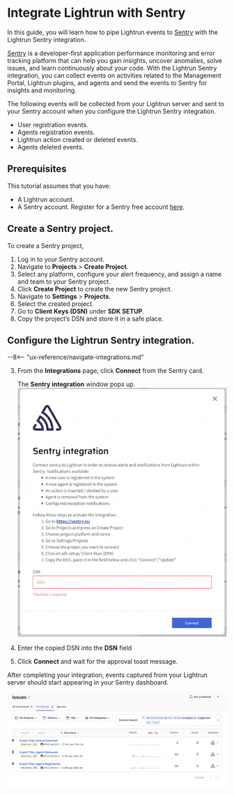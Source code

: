 # Integrate Lightrun with Sentry

In this guide, you will learn how to pipe Lightrun events to [Sentry](https://sentry.io/) with the Lightrun Sentry integration.

[Sentry](https://sentry.io/) is a developer-first application performance monitoring and error tracking platform that can help you gain insights, uncover anomalies, solve issues, and learn continuously about your code. With the Lightrun Sentry integration, you can collect events on activities related to the Management Portal, Lightrun plugins, and agents and send the events to Sentry for insights and monitoring.

The following events will be collected from your Lightrun server and sent to your Sentry account when you configure the Lightrun Sentry integration.

- User registration events.
- Agents registration events.
- Lightrun action created or deleted events.
- Agents deleted events.

## Prerequisites

This tutorial assumes that you have:

- A Lightrun account.
- A Sentry account. Register for a Sentry free account [here](https://sentry.io/signup/).

## Create a Sentry project.

To create a Sentry project,

1. Log in to your Sentry account. 
2. Navigate to **Projects** > **Create Project**.
3. Select any platform, configure your alert frequency, and assign a name and team to your Sentry project. 
4. Click **Create Project** to create the new Sentry project.
5. Navigate to **Settings** > **Projects**.
6. Select the created project. 
7. Go to **Client Keys (DSN)** under **SDK SETUP**.
8. Copy the project’s DSN and store it in a safe place.


## Configure the Lightrun Sentry integration.

--8<-- "ux-reference/navigate-integrations.md"

3. From the **Integrations** page, click **Connect** from the Sentry card.

	The **Sentry integration** window pops up.
	![Sentry integration --third](../assets/images/sentry-integration.png)

4. Enter the copied DSN into the **DSN** field
5. Click **Connect** and wait for the approval toast message.


After completing your integration, events captured from your Lightrun server should start appearing in your Sentry dashboard.

![Sentry dashboard](../assets/images/sentry-dashboard.png)